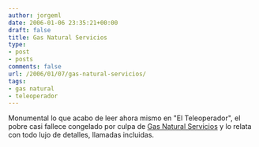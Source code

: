 ```yaml
---
author: jorgeml
date: 2006-01-06 23:35:21+00:00
draft: false
title: Gas Natural Servicios
type: 
- post
- posts
comments: false
url: /2006/01/07/gas-natural-servicios/
tags:
- gas natural
- teleoperador
---
```


Monumental lo que acabo de leer ahora mismo en "El Teleoperador", el pobre casi fallece congelado por culpa de [Gas Natural Servicios](http://elteleoperador.blogspot.com/2005/11/la-mtica-aventura-de-gas-natural.html) y lo relata con todo lujo de detalles, llamadas incluidas.
